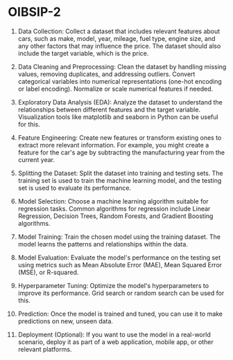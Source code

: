 # OIBSIP-2
1. Data Collection:
Collect a dataset that includes relevant features about cars, such as make, model, year, mileage, fuel type, engine size, and any other factors that may influence the price. The dataset should also include the target variable, which is the price.

2. Data Cleaning and Preprocessing:
Clean the dataset by handling missing values, removing duplicates, and addressing outliers. Convert categorical variables into numerical representations (one-hot encoding or label encoding). Normalize or scale numerical features if needed.

3. Exploratory Data Analysis (EDA):
Analyze the dataset to understand the relationships between different features and the target variable. Visualization tools like matplotlib and seaborn in Python can be useful for this.

4. Feature Engineering:
Create new features or transform existing ones to extract more relevant information. For example, you might create a feature for the car's age by subtracting the manufacturing year from the current year.

5. Splitting the Dataset:
Split the dataset into training and testing sets. The training set is used to train the machine learning model, and the testing set is used to evaluate its performance.

6. Model Selection:
Choose a machine learning algorithm suitable for regression tasks. Common algorithms for regression include Linear Regression, Decision Trees, Random Forests, and Gradient Boosting algorithms.

7. Model Training:
Train the chosen model using the training dataset. The model learns the patterns and relationships within the data.

8. Model Evaluation:
Evaluate the model's performance on the testing set using metrics such as Mean Absolute Error (MAE), Mean Squared Error (MSE), or R-squared.

9. Hyperparameter Tuning:
Optimize the model's hyperparameters to improve its performance. Grid search or random search can be used for this.

10. Prediction:
Once the model is trained and tuned, you can use it to make predictions on new, unseen data.

11. Deployment (Optional):
If you want to use the model in a real-world scenario, deploy it as part of a web application, mobile app, or other relevant platforms.
